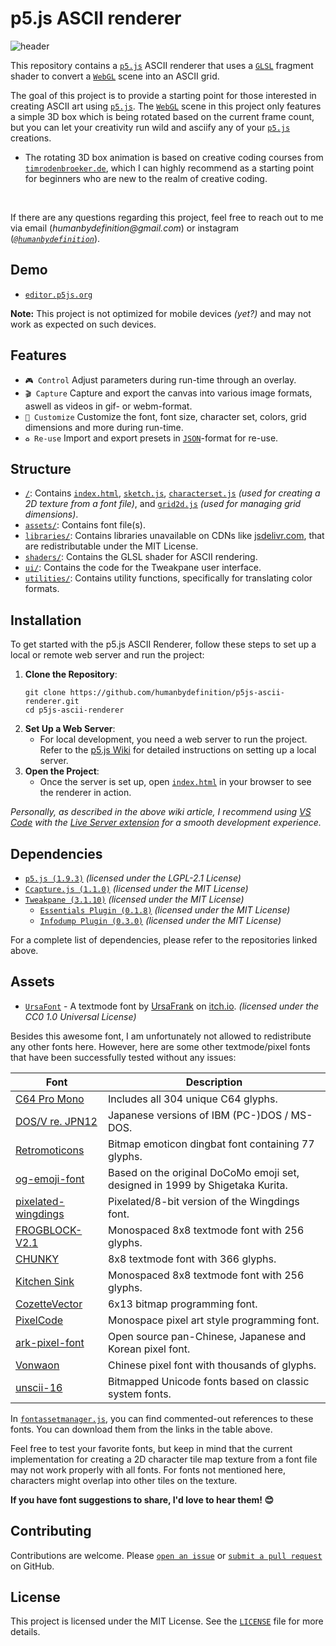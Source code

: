 # p5.js ASCII renderer

![header](https://github.com/humanbydefinition/p5js-ascii-renderer/blob/main/assets/repository_media/logo_gif.gif)

This repository contains a [`p5.js`](https://github.com/processing/p5.js) ASCII renderer that uses a [`GLSL`](https://en.wikipedia.org/wiki/OpenGL_Shading_Language) fragment shader to convert a [`WebGL`](https://de.wikipedia.org/wiki/WebGL) scene into an ASCII grid. 

The goal of this project is to provide a starting point for those interested in creating ASCII art using [`p5.js`](https://github.com/processing/p5.js). The [`WebGL`](https://de.wikipedia.org/wiki/WebGL) scene in this project only features a simple 3D box which is being rotated based on the current frame count, but you can let your creativity run wild and asciify any of your [`p5.js`](https://github.com/processing/p5.js) creations.
- The rotating 3D box animation is based on creative coding courses from [`timrodenbroeker.de`](https://timrodenbroeker.de/), which I can highly recommend as a starting point for beginners who are new to the realm of creative coding.

<br />

If there are any questions regarding this project, feel free to reach out to me via email (_humanbydefinition@gmail.com_) or instagram (_[`@humanbydefinition`](https://www.instagram.com/humanbydefinition/)_).

## Demo
- [`editor.p5js.org`](https://editor.p5js.org/humanbydefinition/full/ibclfMqlk)

**Note:** This project is not optimized for mobile devices _(yet?)_ and may not work as expected on such devices.

## Features
- `🎮 Control` Adjust parameters during run-time through an overlay.
- `🎬 Capture` Capture and export the canvas into various image formats, aswell as videos in gif- or webm-format.
- `🎨 Customize` Customize the font, font size, character set, colors, grid dimensions and more during run-time.
- `♻️ Re-use` Import and export presets in [`JSON`](https://en.wikipedia.org/wiki/JSON)-format for re-use.

## Structure
- [`/`](https://github.com/humanbydefinition/p5js-ascii-renderer/): Contains [`index.html`](https://github.com/humanbydefinition/p5js-ascii-renderer/blob/main/index.html), [`sketch.js`](https://github.com/humanbydefinition/p5js-ascii-renderer/blob/main/sketch.js), [`characterset.js`](https://github.com/humanbydefinition/p5js-ascii-renderer/blob/main/characterset.js) _(used for creating a 2D texture from a font file)_, and [`grid2d.js`](https://github.com/humanbydefinition/p5js-ascii-renderer/blob/main/grid2d.js) _(used for managing grid dimensions)_.
- [`assets/`](https://github.com/humanbydefinition/p5js-ascii-renderer/tree/main/assets): Contains font file(s).
- [`libraries/`](https://github.com/humanbydefinition/p5js-ascii-renderer/tree/main/libraries): Contains libraries unavailable on CDNs like [jsdelivr.com](https://jsdelivr.com/), that are redistributable under the MIT License.
- [`shaders/`](https://github.com/humanbydefinition/p5js-ascii-renderer/tree/main/shaders/ascii): Contains the GLSL shader for ASCII rendering.
- [`ui/`](https://github.com/humanbydefinition/p5js-ascii-renderer/tree/main/ui): Contains the code for the Tweakpane user interface.
- [`utilities/`](https://github.com/humanbydefinition/p5js-ascii-renderer/tree/main/utilities): Contains utility functions, specifically for translating color formats.

## Installation
To get started with the p5.js ASCII Renderer, follow these steps to set up a local or remote web server and run the project:
1. **Clone the Repository**:
    ```
    git clone https://github.com/humanbydefinition/p5js-ascii-renderer.git
    cd p5js-ascii-renderer
    ```
2. **Set Up a Web Server**:
    - For local development, you need a web server to run the project. Refer to the [p5.js Wiki](https://github.com/processing/p5.js/wiki/Local-server) for detailed instructions on setting up a local server.
3. **Open the Project**:
    - Once the server is set up, open [`index.html`](https://github.com/humanbydefinition/p5js-ascii-renderer/blob/main/index.html) in your browser to see the renderer in action.

_Personally, as described in the above wiki article, I recommend using [VS Code](https://code.visualstudio.com/) with the [Live Server extension](https://marketplace.visualstudio.com/items?itemName=ritwickdey.LiveServer) for a smooth development experience._

## Dependencies
- [`p5.js (1.9.3)`](https://github.com/processing/p5.js) _(licensed under the LGPL-2.1 License)_
- [`Ccapture.js (1.1.0)`](https://github.com/spite/ccapture.js/) _(licensed under the MIT License)_
- [`Tweakpane (3.1.10)`](https://github.com/cocopon/tweakpane) _(licensed under the MIT License)_
    - [`Essentials Plugin (0.1.8)`](https://github.com/tweakpane/plugin-essentials) _(licensed under the MIT License)_
    - [`Infodump Plugin (0.3.0)`](https://github.com/doersino/tweakpane-plugin-infodump) _(licensed under the MIT License)_

For a complete list of dependencies, please refer to the repositories linked above.

## Assets
- [`UrsaFont`](https://ursafrank.itch.io/ursafont) - A textmode font by [UrsaFrank](https://ursafrank.itch.io/) on [itch.io](https://itch.io/). _(licensed under the CC0 1.0 Universal License)_

Besides this awesome font, I am unfortunately not allowed to redistribute any other fonts here. However, here are some other textmode/pixel fonts that have been successfully tested without any issues:

| Font  | Description | 
| ------------- | ------------- |
| [C64 Pro Mono](https://style64.org/c64-truetype)  | Includes all 304 unique C64 glyphs.  |
| [DOS/V re. JPN12](https://int10h.org/oldschool-pc-fonts/fontlist/font?dos-v_re_jpn12)  | Japanese versions of IBM (PC-)DOS / MS-DOS.  |
| [Retromoticons](https://www.fontspace.com/retromoticons-font-f26602)  | Bitmap emoticon dingbat font containing 77 glyphs. |
| [og-emoji-font](https://github.com/notwaldorf/og-emoji-font)  | Based on the original DoCoMo emoji set, designed in 1999 by Shigetaka Kurita. |
| [pixelated-wingdings](https://fontstruct.com/fontstructions/show/1218140/pixelated-wingdings)  | Pixelated/8-bit version of the Wingdings font. |
| [FROGBLOCK-V2.1](https://polyducks.itch.io/frogblock)  | Monospaced 8x8 textmode font with 256 glyphs. |
| [CHUNKY](https://batfeula.itch.io/chunky)  | 8x8 textmode font with 366 glyphs. |
| [Kitchen Sink](https://polyducks.itch.io/kitchen-sink-textmode-font)  | Monospaced 8x8 textmode font with 256 glyphs. |
| [CozetteVector](https://github.com/slavfox/Cozette)  | 6x13 bitmap programming font. |
| [PixelCode](https://qwerasd205.github.io/PixelCode/)  | Monospace pixel art style programming font. |
| [ark-pixel-font](https://github.com/TakWolf/ark-pixel-font)  | Open source pan-Chinese, Japanese and Korean pixel font. |
| [Vonwaon](https://timothyqiu.itch.io/vonwaon-bitmap)  | Chinese pixel font with thousands of glyphs. |
| [unscii-16](http://viznut.fi/unscii/)  | Bitmapped Unicode fonts based on classic system fonts. |

In [`fontassetmanager.js`](https://github.com/humanbydefinition/p5js-ascii-renderer/blob/main/assets/managers/fontassetmanager.js), you can find commented-out references to these fonts. You can download them from the links in the table above.

Feel free to test your favorite fonts, but keep in mind that the current implementation for creating a 2D character tile map texture from a font file may not work properly with all fonts. For fonts not mentioned here, characters might overlap into other tiles on the texture.

**If you have font suggestions to share, I'd love to hear them! 😊**

## Contributing
Contributions are welcome. Please [`open an issue`](https://github.com/humanbydefinition/p5js-ascii-renderer/issues) or [`submit a pull request`](https://github.com/humanbydefinition/p5js-ascii-renderer/pulls) on GitHub.

## License
This project is licensed under the MIT License. See the [`LICENSE`](https://github.com/humanbydefinition/p5js-ascii-renderer/blob/main/LICENSE) file for more details.


